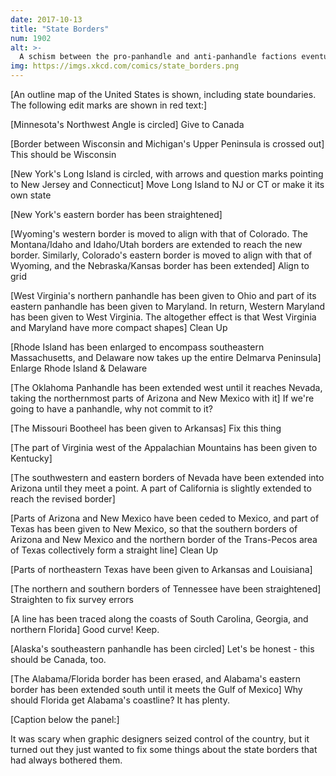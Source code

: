 ```yaml
---
date: 2017-10-13
title: "State Borders"
num: 1902
alt: >-
  A schism between the pro-panhandle and anti-panhandle factions eventually led to war, but both sides spent too much time working on their flag designs to actually do much fighting.
img: https://imgs.xkcd.com/comics/state_borders.png
---
```



[An outline map of the United States is shown, including state boundaries. The following edit marks are shown in red text:]

[Minnesota's Northwest Angle is circled] Give to Canada

[Border between Wisconsin and Michigan's Upper Peninsula is crossed out] This should be Wisconsin

[New York's Long Island is circled, with arrows and question marks pointing to New Jersey and Connecticut] Move Long Island to NJ or CT or make it its own state

[New York's eastern border has been straightened]

[Wyoming's western border is moved to align with that of Colorado. The Montana/Idaho and Idaho/Utah borders are extended to reach the new border. Similarly, Colorado's eastern border is moved to align with that of Wyoming, and the Nebraska/Kansas border has been extended] Align to grid

[West Virginia's northern panhandle has been given to Ohio and part of its eastern panhandle has been given to Maryland. In return, Western Maryland has been given to West Virginia. The altogether effect is that West Virginia and Maryland have more compact shapes] Clean Up

[Rhode Island has been enlarged to encompass southeastern Massachusetts, and Delaware now takes up the entire Delmarva Peninsula] Enlarge Rhode Island & Delaware

[The Oklahoma Panhandle has been extended west until it reaches Nevada, taking the northernmost parts of Arizona and New Mexico with it] If we're going to have a panhandle, why not commit to it?

[The Missouri Bootheel has been given to Arkansas] Fix this thing

[The part of Virginia west of the Appalachian Mountains has been given to Kentucky]

[The southwestern and eastern borders of Nevada have been extended into Arizona until they meet a point. A part of California is slightly extended to reach the revised border]

[Parts of Arizona and New Mexico have been ceded to Mexico, and part of Texas has been given to New Mexico, so that the southern borders of Arizona and New Mexico and the northern border of the Trans-Pecos area of Texas collectively form a straight line] Clean Up

[Parts of northeastern Texas have been given to Arkansas and Louisiana]

[The northern and southern borders of Tennessee have been straightened] Straighten to fix survey errors

[A line has been traced along the coasts of South Carolina, Georgia, and northern Florida] Good curve! Keep.

[Alaska's southeastern panhandle has been circled] Let's be honest - this should be Canada, too.

[The Alabama/Florida border has been erased, and Alabama's eastern border has been extended south until it meets the Gulf of Mexico] Why should Florida get Alabama's coastline? It has plenty.

[Caption below the panel:]

It was scary when graphic designers seized control of the country, but it turned out they just wanted to fix some things about the state borders that had always bothered them.